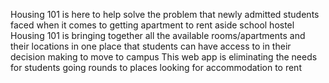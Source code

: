 Housing 101 is here to help solve the problem that newly admitted students faced when it comes to getting apartment to rent aside school hostel
Housing 101 is bringing together all the available rooms/apartments and their locations in one place that students can have access to in their decision
 making to move to campus
This web app is eliminating the needs for students going rounds to places looking for accommodation to rent

